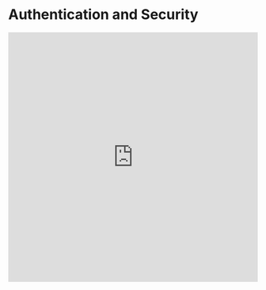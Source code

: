 # Authentication and Security

<div style="width:100%;height:0;padding-bottom:100%;position:relative;"><iframe src="https://giphy.com/embed/l1J9y2cl8WMlgvpSw" width="100%" height="100%" style="position:absolute" frameBorder="0" class="giphy-embed" allowFullScreen></iframe></div>
